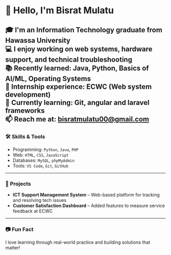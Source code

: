 # 👋 Hello, I'm Bisrat Mulatu

🎓 I'm an Information Technology graduate from Hawassa University  
💻 I enjoy working on web systems, hardware support, and technical troubleshooting  
📚 Recently learned: Java, Python, Basics of AI/ML, Operating Systems  
🔧 Internship experience: ECWC (Web system development)  
🌱 Currently learning: Git, angular and laravel frameworks  
📫 Reach me at: bisratmulatu00@gmail.com 
---

### 🛠️ Skills & Tools
- Programming: `Python`, `Java`, `PHP`
- Web: `HTML`, `CSS`, `JavaScript`
- Databases: `MySQL`, `phpMyAdmin`
- Tools: `VS Code`, `Git`, `GitHub`

---

### 🚀 Projects
- **ICT Support Management System** – Web-based platform for tracking and resolving tech issues  
- **Customer Satisfaction Dashboard** – Added features to measure service feedback at ECWC  

---

### 📷 Fun Fact
I love learning through real-world practice and building solutions that matter!
